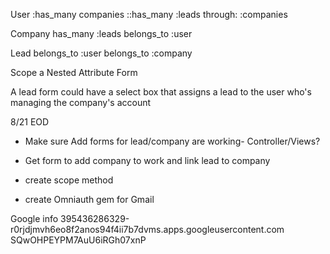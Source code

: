 User
:has_many companies
::has_many :leads through: :companies

Company
has_many :leads
belongs_to :user

Lead
belongs_to :user
belongs_to :company

Scope a Nested Attribute Form

A lead form could have a select box that assigns a lead to the user who's managing the company's account

8/21 EOD
- Make sure Add forms for lead/company are working- Controller/Views?

- Get form to add company to work and link lead to company
- create scope method
- create Omniauth gem for Gmail 

Google info
395436286329-r0rjdjmvh6eo8f2anos94f4ii7b7dvms.apps.googleusercontent.com
SQwOHPEYPM7AuU6iRGh07xnP
